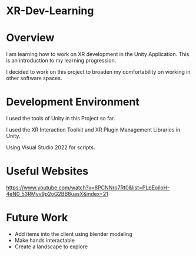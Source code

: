 # XR-Dev-Learning
# Overview

I am learning how to work on XR development in the Unity Application. This is an introduction to my learning progression. 

I decided to work on this project to broaden my comfortability on working in other software spaces.

# Development Environment

I used the tools of Unity in this Project so far.

I used the XR Interaction Toolkit and XR Plugin Management Libraries in Unity.

Using Visual Studio 2022 for scripts.

# Useful Websites

https://www.youtube.com/watch?v=8PCNNro7Rt0&list=PLpEoiloH-4eN0_53RMyv9p2oG2BB8uasX&index=21

# Future Work

- Add items into the client using blender modeling
- Make hands interactable
- Create a landscape to explore
